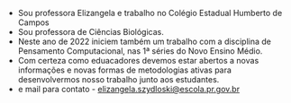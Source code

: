 - Sou professora Elizangela e trabalho no Colégio Estadual Humberto de Campos
- Sou professora de Ciências Biológicas.
- Neste ano de 2022 iniciem também um trabalho com a disciplina de Pensamento Computacional, nas 1ª séries do Novo Ensino Médio.
- Com certeza como eduacadores devemos estar abertos a novas informações e novas formas de metodologias ativas para desenvolvermos nosso trabalho junto aos estudantes.
- e mail para contato - elizangela.szydloski@escola.pr.gov.br

<!---
ELIZSERRATI/ELIZSERRATI is a ✨ special ✨ repository because its `README.md` (this file) appears on your GitHub profile.
You can click the Preview link to take a look at your changes.
--->
